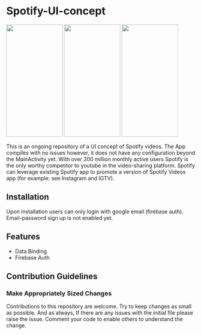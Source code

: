# Spotify-UI-concept

<img src="https://user-images.githubusercontent.com/35464967/103250834-c88ed980-496d-11eb-8352-92b93ca1ad87.png" width="150" height="300"> <img src="https://user-images.githubusercontent.com/35464967/103250835-c9c00680-496d-11eb-8a5d-b673bbe0d8ef.png" width="150" height="300"> <img src="https://user-images.githubusercontent.com/35464967/103250836-ca589d00-496d-11eb-8aa4-5d4c2b55c71a.png" width="150" height="300"> 

This is an ongoing repository of a UI concept of Spotify videos. The App compiles with no issues however, 
it does not have any configuration beyond the MainActivity yet. With over 200 million monthly active users
Spotify is the only worthy competitor to youtube in the video-sharing platform. Spotify can leverage existing 
Spotify app to promote a version of Spotify Videos app (for example: see Instagram and IGTV). 


## Installation 

Upon installation users can only login with google email (firebase auth).
Email-password sign up is not enabled yet.



## Features

* Data Binding
* Firebase Auth

## Contribution Guidelines 

### Make Appropriately Sized Changes

Contributions to this repository are welcome. Try to keep changes as small as possible.
And as always, If there are any issues with the initial file please raise the issue.
Comment your code to enable others to understand the change. 

